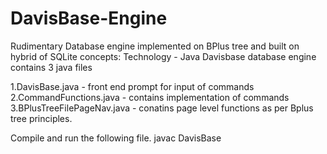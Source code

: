 # DavisBase-Engine
Rudimentary Database engine implemented on BPlus tree and built on hybrid of SQLite concepts: Technology - Java
Davisbase database engine contains 3 java files

1.DavisBase.java - front end prompt for input of commands
2.CommandFunctions.java  - contains implementation of commands
3.BPlusTreeFilePageNav.java - conatins page level functions as per Bplus tree principles.

Compile and run the following file.
javac DavisBase

